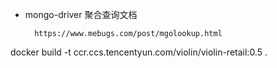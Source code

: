 
- mongo-driver 聚合查询文档
     
        https://www.mebugs.com/post/mgolookup.html

docker build -t ccr.ccs.tencentyun.com/violin/violin-retail:0.5 .

